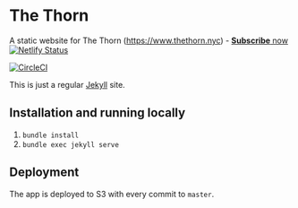 # The Thorn
A static website for The Thorn (https://www.thethorn.nyc) - [**Subscribe** now](http://nyc.us15.list-manage.com/subscribe?u=6533003d659976f89bf858d09&id=f3405fc230)
[![Netlify Status](https://api.netlify.com/api/v1/badges/42ad15a7-1aee-412c-8218-fe3578c27498/deploy-status)](https://app.netlify.com/sites/nycdsa-thethorn/deploys)

[![CircleCI](https://circleci.com/gh/nycdsa/the-thorn.svg?style=svg)](https://circleci.com/gh/nycdsa/the-thorn)

This is just a regular [Jekyll](https://jekyllrb.com) site.

## Installation and running locally
1. `bundle install`
2. `bundle exec jekyll serve`

## Deployment
The app is deployed to S3 with every commit to `master`.
